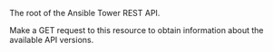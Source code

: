 The root of the Ansible Tower REST API.

Make a GET request to this resource to obtain information about the available
API versions.
